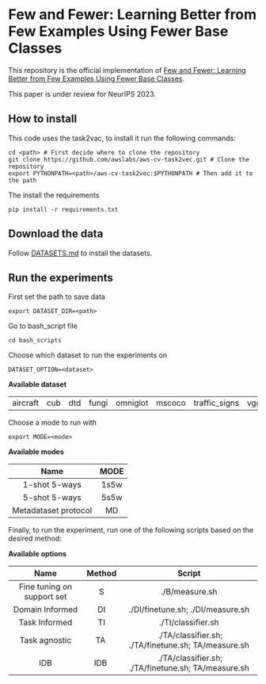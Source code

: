 # Few and Fewer: Learning Better from Few Examples Using Fewer Base Classes
This repository is the official implementation of [Few and Fewer: Learning Better from Few Examples Using Fewer Base Classes]().

This paper is under review for NeurIPS 2023.

## How to install 
This code uses the task2vac, to install it run the following commands:

    cd <path> # First decide where to clone the repository
    git clone https://github.com/awslabs/aws-cv-task2vec.git # Clone the repository
    export PYTHONPATH=<path>/aws-cv-task2vec:$PYTHONPATH # Then add it to the path

The install the requirements

    pip install -r requirements.txt
## Download the data
Follow [DATASETS.md](DATASETS.md) to install the datasets.


## Run the experiments

First set the path to save data

    export DATASET_DIR=<path>

Go to bash_script file

    cd bash_scripts

Choose which dataset to run the experiments on
    
    DATASET_OPTION=<dataset>

<b>Available dataset</b>



| |  |  | | |  |  | |
|:--------:|:--------:|:--------:|:--------:|:--------:|:--------:|:--------:|:--------:|
|aircraft | cub| dtd|fungi|omniglot|mscoco|traffic_signs|vgg_flower|

Choose a mode to run with 

    export MODE=<mode>

<b>Available modes</b>

| Name | MODE |
|:--------:|:--------:|
|1-shot 5-ways| 1s5w |
|5-shot 5-ways| 5s5w | 
|Metadataset protocol | MD |

Finally, to run the experiment, run one of the following scripts based on the desired method:

<b>Available options</b>

| Name   | Method | Script |
|:--------:|:--------:|:--------:|
|Fine tuning on support set| S | ./B/measure.sh|
|Domain Informed | DI | ./DI/finetune.sh; ./DI/measure.sh|
|Task Informed | TI | ./TI/classifier.sh |
|Task agnostic | TA | ./TA/classifier.sh; ./TA/finetune.sh; TA/measure.sh|
|IDB | IDB | ./TA/classifier.sh; ./TA/finetune.sh; TA/measure.sh|



